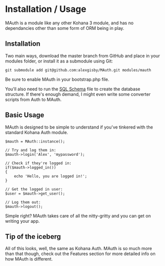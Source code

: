 # Installation / Usage

MAuth is a module like any other Kohana 3 module, and has no dependancies other than some form of ORM being in play.

## Installation

Two main ways, download the master branch from GitHub and place in your modules folder, or install it as a submodule using Git:

	git submodule add git@github.com:alexgisby/MAuth.git modules/mauth
	
Be sure to enable MAuth in your bootstrap.php file.

You'll also need to run the [SQL Schema](mauth.schema) file to create the database structure. If there's enough demand, I might even write some converter scripts from Auth to MAuth.

## Basic Usage

MAuth is designed to be simple to understand if you've tinkered with the standard Kohana Auth module.

	$mauth = MAuth::instance();
	
	// Try and log them in:
	$mauth->login('Alex', 'mypassword');
	
	// Check if they're logged in:
	if($mauth->logged_in())
	{
		echo 'Hello, you are logged in!';
	}
	
	// Get the logged in user:
	$user = $mauth->get_user();
	
	// Log them out:
	$mauth->logout();
	
Simple right? MAuth takes care of all the nitty-gritty and you can get on writing your app.

## Tip of the iceberg

All of this looks, well, the same as Kohana Auth. MAuth is so much more than that though, check out the Features section for more detailed info on how MAuth is different.